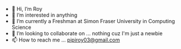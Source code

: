 - 👋 Hi, I’m Roy
- 👀 I’m interested in anything
- 🌱 I’m currently a Freshman at Simon Fraser University in Computing Science
- 💞️ I’m looking to collaborate on ... nothing cuz I'm just a newbie
- 📫 How to reach me ... pipiroy03@gmail.com

<!---
09shir/09shir is a ✨ special ✨ repository because its `README.md` (this file) appears on your GitHub profile.
You can click the Preview link to take a look at your changes.
--->
